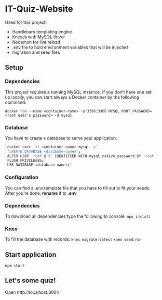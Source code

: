 # IT-Quiz-Website
Used for this project:
* Handlebars templating engine
* KnexJs with MySQL driver
* Nodemon for live reload
* .env file to hold environment variables that will be injected
* migration and seed files
    
## Setup
### Dependencies
This project requires a running MySQL instance. If you don't have one set up locally, you can start always a Docker container by the following command:

`docker run --name <container-name> -p 3306:3306 MYSQL_ROOT_PASSWORD=<root user's password> -d mysql`

### Database
You have to create a database to serve your application:
```sh
`docker exec -it <container-name> mysql -p`
`"CREATE DATABASE <database-name>";`
`ALTER USER 'root'@'%' IDENTIFIED WITH mysql_native_password BY 'root';`
`FLUSH PRIVILEGES;`
`USE DATABASE <database-name>;`
```

### Configuration
You can find a .env.template file that you have to fill out to fit your needs.
After you're done, **rename** it to **.env**

### Dependencies
To download all dependencies type the following to console:
`npm install`

### Knex
To fill the database with records:
`knex migrate:latest`
`knex seed:run`

## Start application
`npm start`

## Let's some quiz!
Open http://localhost:3004 
